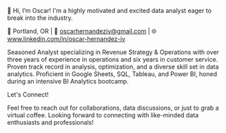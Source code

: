 👋 Hi, I’m Oscar! I'm a highly motivated and excited data analyst eager to break into the industry.

📍 Portland, OR | 📧 oscarhernandeziv@gmail.com | 🌐 www.linkedin.com/in/oscar-hernandez-iv

Seasoned Analyst specializing in Revenue Strategy & Operations with over three years of experience in operations and six years in customer service. Proven track record in analysis, optimization, and a diverse skill set in data analytics. Proficient in Google Sheets, SQL, Tableau, and Power BI, honed during an intensive BI Analytics bootcamp.

Let's Connect!

Feel free to reach out for collaborations, data discussions, or just to grab a virtual coffee. Looking forward to connecting with like-minded data enthusiasts and professionals!
